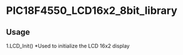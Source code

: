 # PIC18F4550_LCD16x2_8bit_library
## Usage
1.LCD_Init()
  *Used to initialize the LCD 16x2 display 
